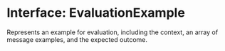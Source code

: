 # Interface: EvaluationExample

Represents an example for evaluation, including the context, an array of message examples, and the expected outcome.
